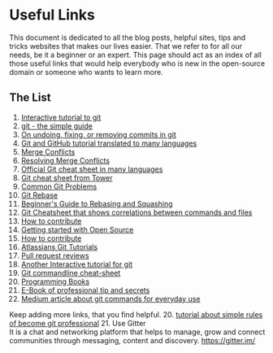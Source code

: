 # Useful Links

This document is dedicated to all the blog posts, helpful sites, tips and tricks websites that makes our lives easier. That we refer to for all our needs, be it a beginner or an expert. This page should act as an index of all those useful links that would help everybody who is new in the open-source domain or someone who wants to learn more.

## The List
1.  [Interactive tutorial to git](https://try.github.io)
2.  [git - the simple guide](http://rogerdudler.github.io/git-guide/)
3.  [On undoing, fixing, or removing commits in git](http://sethrobertson.github.io/GitFixUm/fixup.html)
4.  [Git and GitHub tutorial translated to many languages](https://github.com/Roshanjossey/first-contributions)
5.  [Merge Conflicts](https://www.git-tower.com/learn/git/ebook/en/command-line/advanced-topics/merge-conflicts)
6.  [Resolving Merge Conflicts](https://githowto.com/resolving_conflicts)
7.  [Official Git cheat sheet in many languages](https://services.github.com/on-demand/resources/cheatsheets)
8.  [Git cheat sheet from Tower](https://www.git-tower.com/learn/cheat-sheets/git)
9.  [Common Git Problems](https://www.codementor.io/citizen428/git-tutorial-10-common-git-problems-and-how-to-fix-them-aajv0katd)
10. [Git Rebase](https://blog.gitprime.com/git-rebase-an-illustrated-guide/)
11. [Beginner's Guide to Rebasing and Squashing](https://github.com/servo/servo/wiki/Beginner%27s-guide-to-rebasing-and-squashing)
12. [Git Cheatsheet that shows correlations between commands and files](http://ndpsoftware.com/git-cheatsheet.html)
13. [How to contribute](https://opensource.guide/how-to-contribute/)
14. [Getting started with Open Source](https://github.com/OpenSourceHelpCommunity/Getting-Started-With-Contributing-to-Open-Sources)
15. [How to contribute](https://github.com/freeCodeCamp/how-to-contribute-to-open-source)
16. [Atlassians Git Tutorials](https://www.atlassian.com/git)
17. [Pull request reviews](https://help.github.com/articles/about-pull-request-reviews/)
18. [Another Interactive tutorial for git](https://learngitbranching.js.org/)
19. [Git commandline cheat-sheet](https://gist.github.com/davfre/8313299)
20. [Programming Books](https://github.com/EbookFoundation/free-programming-books)
21. [E-Book of professional tip and secrets](https://goalkicker.com/GitBook/GitProfessionalTipsSecrets.pdf)
21. [Medium article about git commands for everyday use ](https://medium.com/flawless-app-stories/useful-git-commands-for-everyday-use-e1a4de64037d)

Keep adding more links, that you find helpful.
20. [tutorial about simple rules of become git professional](https://medium.freecodecamp.org/follow-these-simple-rules-and-youll-become-a-git-and-github-master-e1045057468f)
21. Use Gitter  
It is a chat and networking platform that helps to manage, grow and connect communities through messaging, content and discovery.
https://gitter.im/
